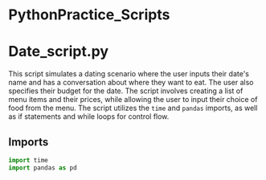 # PythonPractice_Scripts

# Date_script.py

This script simulates a dating scenario where the user inputs their date's name and has a conversation about where they want to eat. The user also specifies their budget for the date. The script involves creating a list of menu items and their prices, while allowing the user to input their choice of food from the menu. The script utilizes the `time` and `pandas` imports, as well as if statements and while loops for control flow.

## Imports

```python
import time
import pandas as pd

